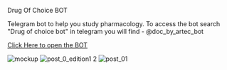 Drug Of Choice BOT

Telegram bot to help you study pharmacology. To access the bot search "Drug of choice bot" in telegram you will find - @doc_by_artec_bot


<a href="https://t.me/doc_by_artec_bot">Click Here to open the BOT</a>

<img src="https://user-images.githubusercontent.com/67222042/125746025-13ddcd3e-f4d5-45cd-a68c-c0a42238b879.png" alt="mockup">

<img src="https://user-images.githubusercontent.com/67222042/125747407-973a1abf-735b-4599-b7a7-13ceded11327.png" alt="post_0_edition1 2">

<img src="https://user-images.githubusercontent.com/67222042/125746038-753f7396-17b7-49e6-abd6-5c4f322d0af9.png" alt="post_01">
 

